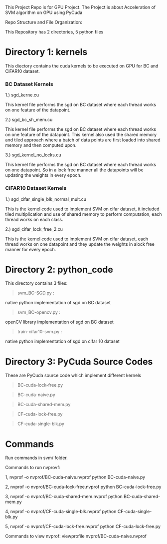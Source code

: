 This Project Repo is for GPU Project.
The Project is about Acceleration of SVM algorithm on GPU using PyCuda 


Repo Structure and File Organization:

This Repository has 2 directories, 5 python files 

# Directory 1: kernels 

This diectory contains the cuda kernels to be executed on GPU for BC and CiFAR10 dataset.

### BC Dataset Kernels

1.) sgd_kerne.cu

This kernel file performs the sgd on BC dataset where each thread works on one feature of the datapoint.

2.) sgd_bc_sh_mem.cu

This kernel file performs the sgd on BC dataset where each thread works on one feature of the datapoint. This kernel also used the shared memory and tiled approach where a batch of data points are first loaded into shared memory and then computed upon.

3.) sgd_kernel_no_locks.cu

This kernel file performs the sgd on BC dataset where each thread works on one datapoint. So in a lock free manner all the datapoints will be updating the weights in every epoch.

### CiFAR10 Dataset Kernels

1.) sgd_cifar_single_blk_normal_mult.cu

This is the kernel code used to implement SVM on cifar dataset, it included tiled multiplication and use of shared memory to perform computation, each thread works on each class.

2.) sgd_cifar_lock_free_2.cu

This is the kernel code used to implement SVM on cifar dataset, each thread works on one datapoint and they update the weights in alock free manner for every epoch.

# Directory 2: python_code

This directory contains 3 files:

> svm_BC-SGD.py : 

  native python implementation of sgd on BC dataset
  
> svm_BC-opencv.py : 

  openCV library implementation of sgd on BC dataset

>train-cifar10-svm.py : 

 native python implementation of sgd on cifar 10 dataset

# Directory 3: PyCuda Source Codes 

These are PyCuda source code which implement different kernels


>BC-cuda-lock-free.py

>BC-cuda-naive.py

>BC-cuda-shared-mem.py

>CF-cuda-lock-free.py

>CF-cuda-single-blk.py




# Commands

Run commands in svm/ folder.

Commands to run nvprovf:

1, nvprof -o nvprof/BC-cuda-naive.nvprof python BC-cuda-naive.py

2, nvprof -o nvprof/BC-cuda-lock-free.nvprof python BC-cuda-lock-free.py 

3, nvprof -o nvprof/BC-cuda-shared-mem.nvprof python BC-cuda-shared-mem.py 

4, nvprof -o nvprof/CF-cuda-single-blk.nvprof python CF-cuda-single-blk.py 

5, nvprof -o nvprof/CF-cuda-lock-free.nvprof python CF-cuda-lock-free.py

Commands to view nvprof:
viewprofile nvprof/BC-cuda-naive.nvprof





